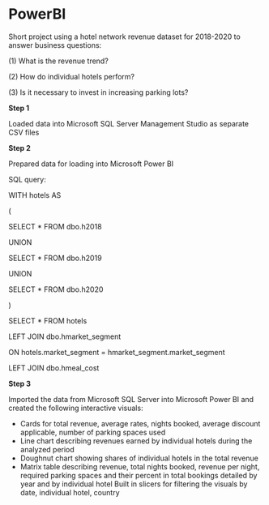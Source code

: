 # PowerBI
Short project using a hotel network revenue dataset for 2018-2020 to answer business questions:

(1) What is the revenue trend?

(2) How do individual hotels perform?

(3) Is it necessary to invest in increasing parking lots? 



**Step 1**

Loaded data into Microsoft SQL Server Management Studio as separate CSV files


**Step 2**

Prepared data for loading into Microsoft Power BI

SQL query:

WITH hotels AS

(

SELECT * FROM dbo.h2018

UNION

SELECT * FROM dbo.h2019

UNION

SELECT * FROM dbo.h2020

)

SELECT * FROM hotels

LEFT JOIN dbo.hmarket_segment

ON hotels.market_segment = hmarket_segment.market_segment

LEFT JOIN dbo.hmeal_cost




**Step 3**

Imported the data from Microsoft SQL Server into Microsoft Power BI and created the following interactive visuals:
- Cards for total revenue, average rates, nights booked, average discount applicable, number of parking spaces used
- Line chart describing revenues earned by individual hotels during the analyzed period
- Doughnut chart showing shares of individual hotels in the total revenue
- Matrix table describing revenue, total nights booked, revenue per night, required parking spaces and their percent in total bookings detailed by year and by individual hotel
Built in slicers for filtering the visuals by date, individual hotel, country

